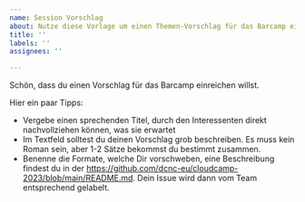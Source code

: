 ```yaml
---
name: Session Vorschlag
about: Nutze diese Vorlage um einen Themen-Vorschlag für das Barcamp einzureichen.
title: ''
labels: ''
assignees: ''

---
```


Schön, dass du einen Vorschlag für das Barcamp einreichen willst.

Hier ein paar Tipps:

* Vergebe einen sprechenden Titel, durch den Interessenten direkt nachvollziehen können, was sie erwartet
* Im Textfeld solltest du deinen Vorschlag grob beschreiben. Es muss kein Roman sein, aber 1-2 Sätze bekommst du bestimmt zusammen.
* Benenne die Formate, welche Dir vorschweben, eine Beschreibung findest du in der https://github.com/dcnc-eu/cloudcamp-2023/blob/main/README.md. Dein Issue wird dann vom Team entsprechend gelabelt.
